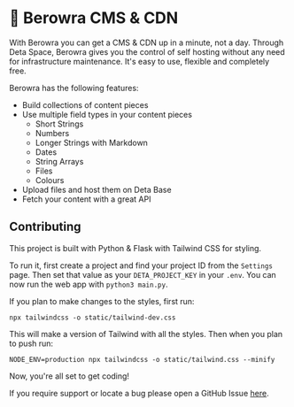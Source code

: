# 🔵 Berowra CMS & CDN

With Berowra you can get a CMS & CDN up in a minute, not a day. Through Deta Space, Berowra gives you the control of self hosting without any need for infrastructure maintenance. It's easy to use, flexible and completely free.

Berowra has the following features:

- Build collections of content pieces
- Use multiple field types in your content pieces
  - Short Strings
  - Numbers
  - Longer Strings with Markdown
  - Dates
  - String Arrays
  - Files
  - Colours
- Upload files and host them on Deta Base
- Fetch your content with a great API

## Contributing

This project is built with Python & Flask with Tailwind CSS for styling. 

To run it, first create a project and find your project ID from the `Settings` page. Then set that value as your `DETA_PROJECT_KEY` in your `.env`. You can now run the web app with `python3 main.py`. 

If you plan to make changes to the styles, first run:

```
npx tailwindcss -o static/tailwind-dev.css
```

This will make a version of Tailwind with all the styles. Then when you plan to push run:

```
NODE_ENV=production npx tailwindcss -o static/tailwind.css --minify  
```

Now, you're all set to get coding!

If you require support or locate a bug please open a GitHub Issue [here](https://github.com/sampoder/berowra/issues/new/choose).

